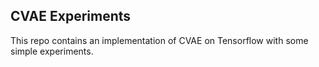 ## CVAE Experiments

This repo contains an implementation of CVAE on Tensorflow with some simple experiments.
